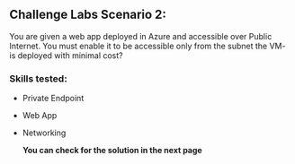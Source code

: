 ## Challenge Labs Scenario 2:
You are given a web app deployed in Azure and accessible over Public Internet. You must enable it to be accessible only from the subnet the VM-<depID> is deployed with minimal cost?

### Skills tested: 
- Private Endpoint
  
- Web App
  
- Networking
  
  **You can check for the solution in the next page**
